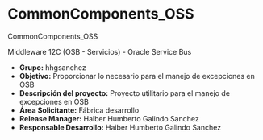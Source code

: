 # CommonComponents_OSS
CommonComponents_OSS

Middleware 12C (OSB - Servicios) - Oracle Service Bus

* <b> Grupo:</b> hhgsanchez <br>
* <b> Objetivo:</b> Proporcionar lo necesario para el manejo de excepciones en OSB<br>
* <b> Descripción del proyecto:</b> Proyecto utilitario para el manejo de excepciones en OSB<br>
* <b> Área Solicitante:</b> Fábrica desarrollo<br>
* <b> Release Manager:</b> Haiber Humberto Galindo Sanchez<br>
* <b> Responsable Desarrollo:</b> Haiber Humberto Galindo Sanchez<br>